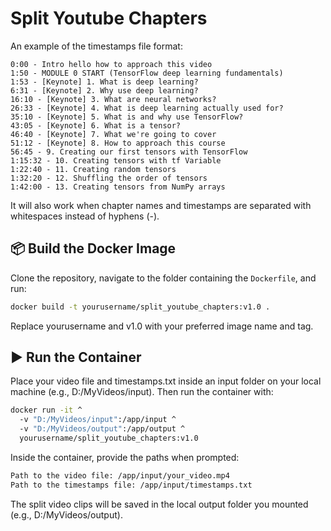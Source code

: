 # Split Youtube Chapters

An example of the timestamps file format:

    0:00 - Intro hello how to approach this video
    1:50 - MODULE 0 START (TensorFlow deep learning fundamentals)
    1:53 - [Keynote] 1. What is deep learning?
    6:31 - [Keynote] 2. Why use deep learning?
    16:10 - [Keynote] 3. What are neural networks?
    26:33 - [Keynote] 4. What is deep learning actually used for?
    35:10 - [Keynote] 5. What is and why use TensorFlow?
    43:05 - [Keynote] 6. What is a tensor?
    46:40 - [Keynote] 7. What we're going to cover
    51:12 - [Keynote] 8. How to approach this course
    56:45 - 9. Creating our first tensors with TensorFlow
    1:15:32 - 10. Creating tensors with tf Variable
    1:22:40 - 11. Creating random tensors
    1:32:20 - 12. Shuffling the order of tensors
    1:42:00 - 13. Creating tensors from NumPy arrays

It will also work when chapter names and timestamps are separated with whitespaces instead of hyphens (-).

## 📦 Build the Docker Image

Clone the repository, navigate to the folder containing the `Dockerfile`, and run:

```bash
docker build -t yourusername/split_youtube_chapters:v1.0 .
```

Replace yourusername and v1.0 with your preferred image name and tag.


## ▶️ Run the Container
Place your video file and timestamps.txt inside an input folder on your local machine (e.g., D:/MyVideos/input). Then run the container with:

```bash
docker run -it ^
  -v "D:/MyVideos/input":/app/input ^
  -v "D:/MyVideos/output":/app/output ^
  yourusername/split_youtube_chapters:v1.0
```
Inside the container, provide the paths when prompted:

```bash
Path to the video file: /app/input/your_video.mp4  
Path to the timestamps file: /app/input/timestamps.txt
```
The split video clips will be saved in the local output folder you mounted (e.g., D:/MyVideos/output).
